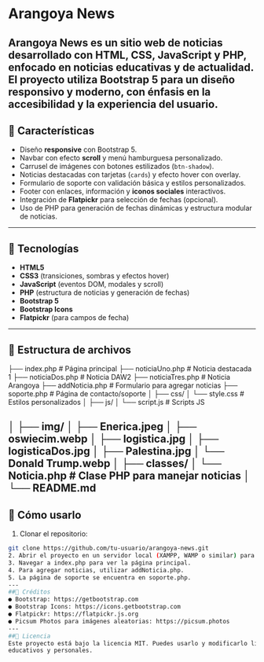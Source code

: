 # Arangoya News
**Arangoya News** es un sitio web de noticias desarrollado con **HTML, CSS, JavaScript y
PHP**, enfocado en noticias educativas y de actualidad. El proyecto utiliza **Bootstrap 5**
para un diseño responsivo y moderno, con énfasis en la accesibilidad y la experiencia del
usuario.
---
## 🔹 Características
- Diseño **responsive** con Bootstrap 5.
- Navbar con efecto **scroll** y menú hamburguesa personalizado.
- Carrusel de imágenes con botones estilizados (`btn-shadow`).
- Noticias destacadas con tarjetas (`cards`) y efecto hover con overlay.
- Formulario de soporte con validación básica y estilos personalizados.
- Footer con enlaces, información y **iconos sociales** interactivos.
- Integración de **Flatpickr** para selección de fechas (opcional).
- Uso de PHP para generación de fechas dinámicas y estructura modular de noticias.
---
## 🔹 Tecnologías
- **HTML5**
- **CSS3** (transiciones, sombras y efectos hover)
- **JavaScript** (eventos DOM, modales y scroll)
- **PHP** (estructura de noticias y generación de fechas)
- **Bootstrap 5**
- **Bootstrap Icons**
- **Flatpickr** (para campos de fecha)
---
## 🔹 Estructura de archivos
├── index.php # Página principal
├── noticiaUno.php # Noticia destacada 1
├── noticiaDos.php # Noticia DAW2
├── noticiaTres.php # Noticia Arangoya
├── addNoticia.php # Formulario para agregar noticias
├── soporte.php # Página de contacto/soporte
│
├── css/
│ └── style.css # Estilos personalizados
│
├── js/
│ └── script.js # Scripts JS

│
├── img/
│ ├── Enerica.jpeg
│ ├── oswiecim.webp
│ ├── logistica.jpg
│ ├── logisticaDos.jpg
│ ├── Palestina.jpg
│ └── Donald Trump.webp
│
├── classes/
│ └── Noticia.php # Clase PHP para manejar noticias
│
└── README.md
---
## 🔹 Cómo usarlo
1. Clonar el repositorio:
```bash
git clone https://github.com/tu-usuario/arangoya-news.git
2. Abrir el proyecto en un servidor local (XAMPP, WAMP o similar) para ejecutar PHP.
3. Navegar a index.php para ver la página principal.
4. Para agregar noticias, utilizar addNoticia.php.
5. La página de soporte se encuentra en soporte.php.
---
##🔹 Créditos
● Bootstrap: https://getbootstrap.com
● Bootstrap Icons: https://icons.getbootstrap.com
● Flatpickr: https://flatpickr.js.org
● Picsum Photos para imágenes aleatorias: https://picsum.photos
---
##🔹 Licencia
Este proyecto está bajo la licencia MIT. Puedes usarlo y modificarlo libremente para fines
educativos y personales.
